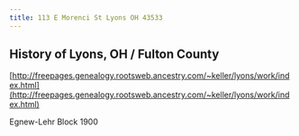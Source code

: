 ```yaml
---
title: 113 E Morenci St Lyons OH 43533
---
```


## History of Lyons, OH / Fulton County

[http://freepages.genealogy.rootsweb.ancestry.com/~keller/lyons/work/index.html](http://freepages.genealogy.rootsweb.ancestry.com/~keller/lyons/work/index.html)

Egnew-Lehr Block 1900
